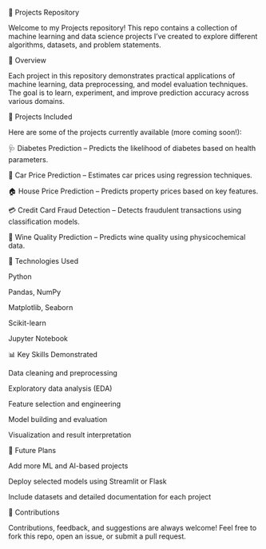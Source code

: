 🧠 Projects Repository

Welcome to my Projects repository!
This repo contains a collection of machine learning and data science projects I’ve created to explore different algorithms, datasets, and problem statements.

🚀 Overview

Each project in this repository demonstrates practical applications of machine learning, data preprocessing, and model evaluation techniques.
The goal is to learn, experiment, and improve prediction accuracy across various domains.

📂 Projects Included

Here are some of the projects currently available (more coming soon!):

🩺 Diabetes Prediction – Predicts the likelihood of diabetes based on health parameters.

🚗 Car Price Prediction – Estimates car prices using regression techniques.

🏠 House Price Prediction – Predicts property prices based on key features.

💳 Credit Card Fraud Detection – Detects fraudulent transactions using classification models.

🍷 Wine Quality Prediction – Predicts wine quality using physicochemical data.

🧩 Technologies Used

Python

Pandas, NumPy

Matplotlib, Seaborn

Scikit-learn

Jupyter Notebook

📊 Key Skills Demonstrated

Data cleaning and preprocessing

Exploratory data analysis (EDA)

Feature selection and engineering

Model building and evaluation

Visualization and result interpretation


🌟 Future Plans

Add more ML and AI-based projects

Deploy selected models using Streamlit or Flask

Include datasets and detailed documentation for each project

🤝 Contributions

Contributions, feedback, and suggestions are always welcome!
Feel free to fork this repo, open an issue, or submit a pull request.
